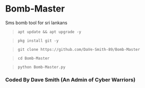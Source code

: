 # Bomb-Master

Sms bomb tool for sri lankans

>`apt update && apt upgrade -y`

>`pkg install git -y`

>`git clone https://github.com/DaVe-Smith-89/Bomb-Master`

>`cd Bomb-Master`

>`python Bomb-Master.py`

### Coded By Dave Smith (An Admin of Cyber Warriors)
